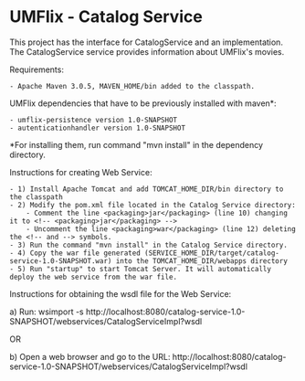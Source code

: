UMFlix - Catalog Service
===============

This project has the interface for CatalogService and an implementation.
The CatalogService service provides information about UMFlix's movies.

Requirements:

    - Apache Maven 3.0.5, MAVEN_HOME/bin added to the classpath.

   UMFlix dependencies that have to be previously installed with maven*:

    - umflix-persistence version 1.0-SNAPSHOT
    - autenticationhandler version 1.0-SNAPSHOT

*For installing them, run command "mvn install" in the dependency directory.

Instructions for creating Web Service:

    - 1) Install Apache Tomcat and add TOMCAT_HOME_DIR/bin directory to the classpath
    - 2) Modify the pom.xml file located in the Catalog Service directory:
        - Comment the line <packaging>jar</packaging> (line 10) changing it to <!-- <packaging>jar</packaging> -->
        - Uncomment the line <packaging>war</packaging> (line 12) deleting the <!-- and --> symbols.
    - 3) Run the command "mvn install" in the Catalog Service directory.
    - 4) Copy the war file generated (SERVICE_HOME_DIR/target/catalog-service-1.0-SNAPSHOT.war) into the TOMCAT_HOME_DIR/webapps directory
    - 5) Run "startup" to start Tomcat Server. It will automatically deploy the web service from the war file.


Instructions for obtaining the wsdl file for the Web Service:

a) Run:
wsimport -s http://localhost:8080/catalog-service-1.0-SNAPSHOT/webservices/CatalogServiceImpl?wsdl

OR

b) Open a web browser and go to the URL: http://localhost:8080/catalog-service-1.0-SNAPSHOT/webservices/CatalogServiceImpl?wsdl






